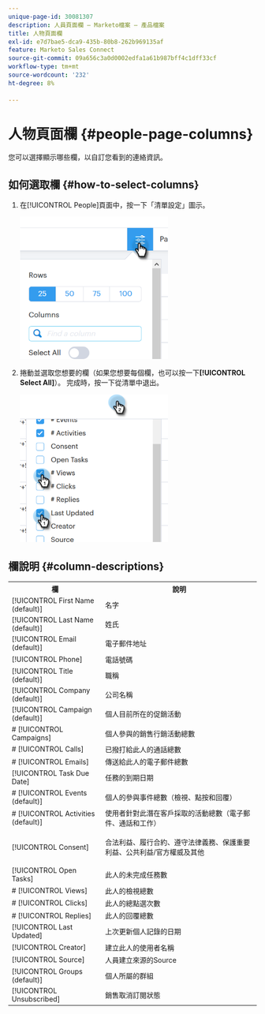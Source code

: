 ```yaml
---
unique-page-id: 30081307
description: 人員頁面欄 — Marketo檔案 — 產品檔案
title: 人物頁面欄
exl-id: e7d7bae5-dca9-435b-80b8-262b969135af
feature: Marketo Sales Connect
source-git-commit: 09a656c3a0d0002edfa1a61b987bff4c1dff33cf
workflow-type: tm+mt
source-wordcount: '232'
ht-degree: 8%

---
```


# 人物頁面欄 {#people-page-columns}

您可以選擇顯示哪些欄，以自訂您看到的連絡資訊。

## 如何選取欄 {#how-to-select-columns}

1. 在[!UICONTROL People]頁面中，按一下「清單設定」圖示。

   ![](assets/one-5.png)

1. 捲動並選取您想要的欄（如果您想要每個欄，也可以按一下&#x200B;**[!UICONTROL Select All]**）。 完成時，按一下從清單中退出。

   ![](assets/two-4.png)

## 欄說明 {#column-descriptions}

<table>
 <colgroup>
  <col>
  <col>
 </colgroup>
 <tbody>
  <tr>
   <th>欄</th>
   <th>說明</th>
  </tr>
  <tr>
   <td>[!UICONTROL First Name (default)]</td>
   <td>名字</td>
  </tr>
  <tr>
   <td>[!UICONTROL Last Name (default)]</td>
   <td>姓氏</td>
  </tr>
  <tr>
   <td colspan="1">[!UICONTROL Email (default)]</td>
   <td colspan="1">電子郵件地址</td>
  </tr>
  <tr>
   <td colspan="1">[!UICONTROL Phone]</td>
   <td colspan="1">電話號碼</td>
  </tr>
  <tr>
   <td colspan="1">[!UICONTROL Title (default)]</td>
   <td colspan="1">職稱</td>
  </tr>
  <tr>
   <td>[!UICONTROL Company (default)]</td>
   <td>公司名稱</td>
  </tr>
  <tr>
   <td>[!UICONTROL Campaign (default)]</td>
   <td>個人目前所在的促銷活動</td>
  </tr>
  <tr>
   <td># [!UICONTROL Campaigns]</td>
   <td>個人參與的銷售行銷活動總數</td>
  </tr>
  <tr>
   <td># [!UICONTROL Calls]</td>
   <td>已撥打給此人的通話總數</td>
  </tr>
  <tr>
   <td># [!UICONTROL Emails]</td>
   <td>傳送給此人的電子郵件總數</td>
  </tr>
  <tr>
   <td>[!UICONTROL Task Due Date]</td>
   <td>任務的到期日期</td>
  </tr>
  <tr>
   <td># [!UICONTROL Events (default)]</td>
   <td>個人的參與事件總數（檢視、點按和回覆）</td>
  </tr>
  <tr>
   <td># [!UICONTROL Activities (default)]</td>
   <td>使用者針對此潛在客戶採取的活動總數（電子郵件、通話和工作）</td>
  </tr>
  <tr>
   <td>[!UICONTROL Consent]</td>
   <td><p>合法利益、履行合約、遵守法律義務、保護重要利益、公共利益/官方權威及其他</p></td>
  </tr>
  <tr>
   <td>[!UICONTROL Open Tasks]</td>
   <td>此人的未完成任務數</td>
  </tr>
  <tr>
   <td># [!UICONTROL Views]</td>
   <td>此人的檢視總數</td>
  </tr>
  <tr>
   <td># [!UICONTROL Clicks]</td>
   <td>此人的總點選次數</td>
  </tr>
  <tr>
   <td># [!UICONTROL Replies]</td>
   <td>此人的回覆總數</td>
  </tr>
  <tr>
   <td>[!UICONTROL Last Updated]</td>
   <td>上次更新個人記錄的日期</td>
  </tr>
  <tr>
   <td>[!UICONTROL Creator]</td>
   <td>建立此人的使用者名稱</td>
  </tr>
  <tr>
   <td>[!UICONTROL Source]</td>
   <td>人員建立來源的Source</td>
  </tr>
  <tr>
   <td>[!UICONTROL Groups (default)]</td>
   <td>個人所屬的群組</td>
  </tr>
  <tr>
   <td colspan="1">[!UICONTROL Unsubscribed]</td>
   <td colspan="1">銷售取消訂閱狀態</td>
  </tr>
 </tbody>
</table>

